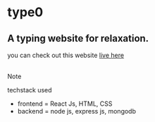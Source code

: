 # type0

## A typing website for relaxation.

you can check out this website [live here](https://heal333.github.io/type0/)
<br/>
<br/>

> [!NOTE]
> techstack used

- frontend = React Js, HTML, CSS
- backend = node js, express js, mongodb
